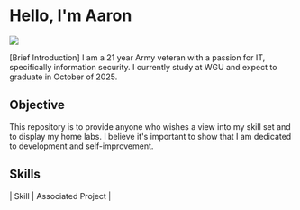 # Hello, I'm Aaron

<a href="https://www.linkedin.com/in/aaron-sims86"><img src="https://img.shields.io/badge/-LinkedIn-0072b1?&style=fore-the-badge&logo=linkedin&logoColor=white" /></a>

[Brief Introduction]
I am a 21 year Army veteran with a passion for IT, specifically information security. I currently study at WGU and expect to graduate in October of 2025. 

## Objective
This repository is to provide anyone who wishes a view into my skill set and to display my home labs. I believe it's important to show that I am dedicated to development and self-improvement. 

## Skills

| Skill                                                        | Associated Project                      |
